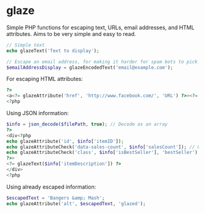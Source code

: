 glaze
=====

Simple PHP functions for escaping text, URLs, email addresses, and HTML attributes. Aims to be very simple and easy to read.

```php
// Simple text
echo glazeText('Text to display');

// Escape an email address, for making it harder for spam bots to pick up.
$emailAddressDisplay = glazeEncodedText('email@example.com');
```

For escaping HTML attributes:

```php
?>
<a<?= glazeAttribute('href', 'http://www.facebook.com/', 'URL') ?>><?= glazeText('Friends & family contact me here.') ?></a>
<?php
```
	
Using JSON information:

```php
$info = json_decode($filePath, true); // Decode as an array
?>
<div<?php
echo glazeAttribute('id', $info['itemID']);
echo glazeAttributeCheck('data-sales-count', $info['salesCount']); // Only display the attribute if value $info['salesCount'] is not empty.
echo glazeAttributeCheck('class', $info['isBestSeller'], 'bestSeller'); // Only displays the attribute, using the value 'bestSeller', if $info['isBestSeller'] is not empty.
?>>
<?= glazeText($info['itemDescription']) ?>
</div>
<?php
```

Using already escaped information:

```php
$escapedText = 'Bangers &amp; Mash';
echo glazeAttribute('alt', $escapedText, 'glazed');
```
